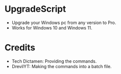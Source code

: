 # UpgradeScript
- Upgrade your Windows pc from any version to Pro.
- Works for Windows 10 and Windows 11.

# Credits
- Tech Dictamen: Providing the commands.
- DrevilYT: Making the commands into a batch file.
